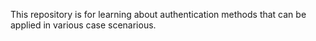 This repository is for learning about authentication methods that can be applied in various case scenarious.
